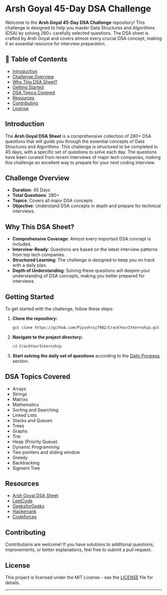 # Arsh Goyal 45-Day DSA Challenge

Welcome to the **Arsh Goyal 45-Day DSA Challenge** repository! This challenge is designed to help you master Data Structures and Algorithms (DSA) by solving 280+ carefully selected questions. The DSA sheet is crafted by Arsh Goyal and covers almost every crucial DSA concept, making it an essential resource for interview preparation.

## 📝 Table of Contents

- [Introduction](#introduction)
- [Challenge Overview](#challenge-overview)
- [Why This DSA Sheet?](#why-this-dsa-sheet)
- [Getting Started](#getting-started)
- [DSA Topics Covered](#dsa-topics-covered)
- [Resources](#resources)
- [Contributing](#contributing)
- [License](#license)

## Introduction

The **Arsh Goyal DSA Sheet** is a comprehensive collection of 280+ DSA questions that will guide you through the essential concepts of Data Structures and Algorithms. This challenge is structured to be completed in 45 days, with a specific set of questions to solve each day. The questions have been curated from recent interviews of major tech companies, making this challenge an excellent way to prepare for your next coding interview.

## Challenge Overview

- **Duration**: 45 Days
- **Total Questions**: 280+
- **Topics**: Covers all major DSA concepts
- **Objective**: Understand DSA concepts in depth and prepare for technical interviews.

## Why This DSA Sheet?

- **Comprehensive Coverage**: Almost every important DSA concept is included.
- **Interview-Ready**: Questions are based on the latest interview patterns from top tech companies.
- **Structured Learning**: The challenge is designed to keep you on track with a daily plan.
- **Depth of Understanding**: Solving these questions will deepen your understanding of DSA concepts, making you better prepared for interviews.

## Getting Started

To get started with the challenge, follow these steps:

1. **Clone the repository:**

   ```bash
   git clone https://github.com/Piyushraj7982/CrackYourInternship.git
   ```

2. **Navigate to the project directory:**

   ```bash
   cd CrackYourInternship
   ```

3. **Start solving the daily set of questions** according to the [Daily Progress](#daily-progress) section.

## DSA Topics Covered

- Arrays
- Strings
- Matrixs
- Mathematics
- Sorting and Searching
- Linked Lists
- Stacks and Queues
- Trees
- Graphs
- Trie
- Heap (Priority Queue)
- Dynamic Programming
- Two pointers and sliding window
- Greedy
- Backtracking
- Sigment Tree

## Resources

- [Arsh Goyal DSA Sheet](https://www.proelevate.in/dsa-practice/arsh-dsa-sheet)
- [LeetCode](https://leetcode.com/)
- [GeeksforGeeks](https://www.geeksforgeeks.org/)
- [Hackerrank](https://www.hackerrank.com/domains/tutorials/10-days-of-javascript)
- [Codeforces](https://codeforces.com/)

## Contributing

Contributions are welcome! If you have solutions to additional questions, improvements, or better explanations, feel free to submit a pull request.

## License

This project is licensed under the MIT License - see the [LICENSE](LICENSE) file for details.

---

